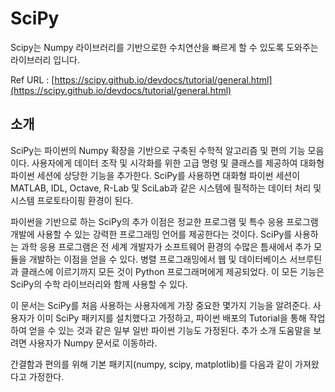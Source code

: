 # SciPy
Scipy는 Numpy 라이브러리를 기반으로한 수치연산을 빠르게 할 수 있도록 도와주는 라이브러리 입니다. 

Ref URL : [https://scipy.github.io/devdocs/tutorial/general.html](https://scipy.github.io/devdocs/tutorial/general.html)

## 소개 
SciPy는 파이썬의 Numpy 확장을 기반으로 구축된 수학적 알고리즘 및 편의 기능 모음이다. 사용자에게 데이터 조작 및 시각화를 위한 고급 명령 및 클래스를 제공하여 대화형 파이썬 세션에 상당한 기능을 추가한다. SciPy를 사용하면 대화형 파이썬 세션이 MATLAB, IDL, Octave, R-Lab 및 SciLab과 같은 시스템에 필적하는 데이터 처리 및 시스템 프로토타이핑 환경이 된다. 

파이썬을 기반으로 하는 SciPy의 추가 이점은 정교한 프로그램 및 특수 응용 프로그램 개발에 사용할 수 있는 강력한 프로그래밍 언어를 제공한다는 것이다.  SciPy를 사용하는 과학 응용 프로그램은 전 세계 개발자가 소프트웨어 환경의 수많은 틈새에서 추가 모듈을 개발하는 이점을 얻을 수 있다. 병렬 프로그래밍에서 웹 및 데이터베이스 서브루틴과 클래스에 이르기까지 모든 것이 Python 프로그래머에게 제공되었다. 이 모든 기능은 SciPy의 수학 라이브러리와 함께 사용할 수 있다. 

이 문서는 SciPy를 처음 사용하는 사용자에게 가장 중요한 몇가지 기능을 알려준다. 사용자가 이미 SciPy 패키지를 설치했다고 가정하고, 파이썬 배포의 Tutorial을 통해 작업하여 얻을 수 있는 것과 같은 일부 일반 파이썬 기능도 가정된다. 추가 소개 도움말을 보려면 사용자가 Numpy 문서로 이동하라. 

간결함과 편의를 위해 기본 패키지(numpy, scipy, matplotlib)를 다음과 같이 가져왔다고 가정한다. 

